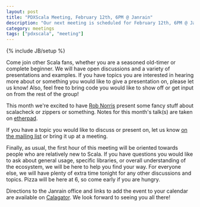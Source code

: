```yaml
---
layout: post
title: "PDXScala Meeting, February 12th, 6PM @ Janrain"
description: "Our next meeting is scheduled for February 12th, 6PM @ Janrain"
category: meetings
tags: ["pdxscala", "meeting"]
---
```

{% include JB/setup %}

Come join other Scala fans, whether you are a seasoned old-timer or complete beginner. We will have open discussions and a variety of presentations and examples. If you have topics you are interested in hearing more about or something you would like to give a presentation on, please let us know! Also, feel free to bring code you would like to show off or get input on from the rest of the group!

This month we're excited to have [Rob Norris](https://twitter.com/tpolecat) present some fancy stuff about scalacheck or zippers or something. Notes for this month's talk(s) are taken on [etherpad](http://etherpad.stumptownsyndicate.org/p/02-2014-pdxscala).

If you have a topic you would like to discuss or present on, let us know [on the mailing list](https://groups.google.com/forum/#!forum/pdxscala) or bring it up at a meeting.

Finally, as usual, the first hour of this meeting will be oriented towards people who are relatively new to Scala. If you have questions you would like to ask about general usage, specific libraries, or overall understanding of the ecosystem, we will be here to help you find your way. For everyone else, we will have plenty of extra time tonight for any other discussions and topics. Pizza will be here at 6, so come early if you are hungry.

Directions to the Janrain office and links to add the event to your calendar are available on [Calagator](http://calagator.org/events/1250465317). We look forward to seeing you all there!
